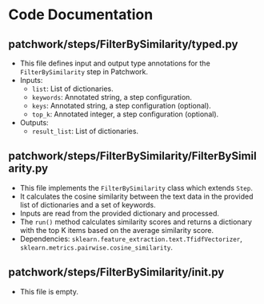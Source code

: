 # Code Documentation

## patchwork/steps/FilterBySimilarity/typed.py
- This file defines input and output type annotations for the `FilterBySimilarity` step in Patchwork.
- Inputs:
  - `list`: List of dictionaries.
  - `keywords`: Annotated string, a step configuration.
  - `keys`: Annotated string, a step configuration (optional).
  - `top_k`: Annotated integer, a step configuration (optional).
- Outputs:
  - `result_list`: List of dictionaries.

## patchwork/steps/FilterBySimilarity/FilterBySimilarity.py
- This file implements the `FilterBySimilarity` class which extends `Step`.
- It calculates the cosine similarity between the text data in the provided list of dictionaries and a set of keywords.
- Inputs are read from the provided dictionary and processed.
- The `run()` method calculates similarity scores and returns a dictionary with the top K items based on the average similarity score.
- Dependencies: `sklearn.feature_extraction.text.TfidfVectorizer`, `sklearn.metrics.pairwise.cosine_similarity`.

## patchwork/steps/FilterBySimilarity/__init__.py
- This file is empty.